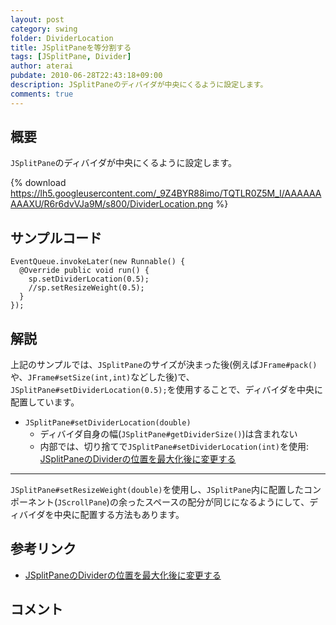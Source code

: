 ```yaml
---
layout: post
category: swing
folder: DividerLocation
title: JSplitPaneを等分割する
tags: [JSplitPane, Divider]
author: aterai
pubdate: 2010-06-28T22:43:18+09:00
description: JSplitPaneのディバイダが中央にくるように設定します。
comments: true
---
```

## 概要
`JSplitPane`のディバイダが中央にくるように設定します。

{% download https://lh5.googleusercontent.com/_9Z4BYR88imo/TQTLR0Z5M_I/AAAAAAAAAXU/R6r6dvVJa9M/s800/DividerLocation.png %}

## サンプルコード
<pre class="prettyprint"><code>EventQueue.invokeLater(new Runnable() {
  @Override public void run() {
    sp.setDividerLocation(0.5);
    //sp.setResizeWeight(0.5);
  }
});
</code></pre>

## 解説
上記のサンプルでは、`JSplitPane`のサイズが決まった後(例えば`JFrame#pack()`や、`JFrame#setSize(int,int)`などした後)で、`JSplitPane#setDividerLocation(0.5);`を使用することで、ディバイダを中央に配置しています。

- `JSplitPane#setDividerLocation(double)`
    - ディバイダ自身の幅(`JSplitPane#getDividerSize()`)は含まれない
    - 内部では、切り捨てで`JSplitPane#setDividerLocation(int)`を使用: [JSplitPaneのDividerの位置を最大化後に変更する](http://ateraimemo.com/Swing/DividerSplitRatio.html)

<!-- dummy comment line for breaking list -->

- - - -
`JSplitPane#setResizeWeight(double)`を使用し、`JSplitPane`内に配置したコンポーネント(`JScrollPane`)の余ったスペースの配分が同じになるようにして、ディバイダを中央に配置する方法もあります。

## 参考リンク
- [JSplitPaneのDividerの位置を最大化後に変更する](http://ateraimemo.com/Swing/DividerSplitRatio.html)

<!-- dummy comment line for breaking list -->

## コメント

